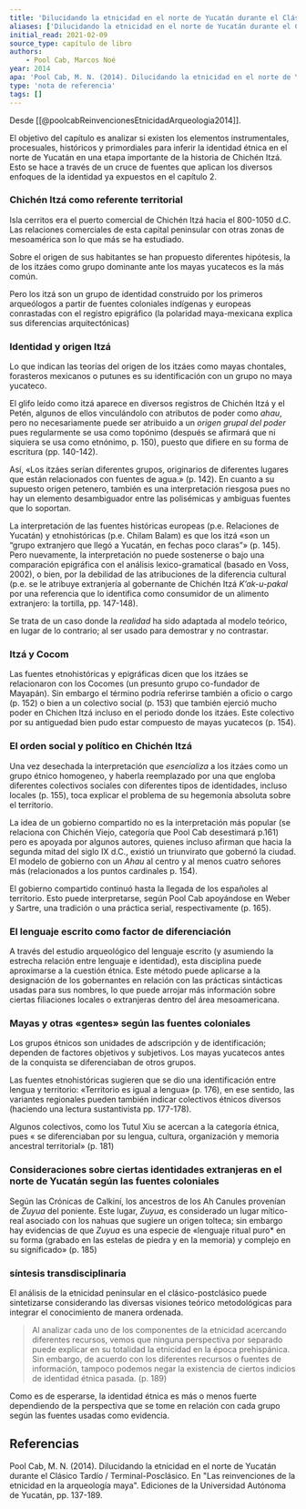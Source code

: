 ```yaml
---
title: 'Dilucidando la etnicidad en el norte de Yucatán durante el Clásico Tardío / Terminal-Posclásico'
aliases: ['Dilucidando la etnicidad en el norte de Yucatán durante el Clásico Tardío / Terminal-Posclásico', 'Pool Cab (2014, cap. 1)']
initial_read: 2021-02-09
source_type: capítulo de libro
authors: 
    - Pool Cab, Marcos Noé
year: 2014
apa: 'Pool Cab, M. N. (2014). Dilucidando la etnicidad en el norte de Yucatán durante el Clásico Tardío / Terminal-Posclásico. En "Las reinvenciones de la etnicidad en la arqueología maya". Ediciones de la Universidad Autónoma de Yucatán, pp. 137-189.'
type: 'nota de referencia'
tags: []
---
```

Desde [[@poolcabReinvencionesEtnicidadArqueologia2014]].

El objetivo del capítulo es analizar  si existen los elementos instrumentales, procesuales, históricos y primordiales para inferir la identidad étnica en el norte de Yucatán en una etapa importante de la historia de Chichén Itzá. Esto se hace a través de un cruce de fuentes que aplican los diversos enfoques de la identidad ya expuestos en el capítulo 2.

### Chichén Itzá como referente territorial

Isla cerritos era el puerto comercial de Chichén Itzá hacia el 800-1050 d.C. Las relaciones comerciales de esta capital peninsular con otras zonas de mesoamérica son lo que más se ha estudiado.

Sobre el origen de sus habitantes se han propuesto diferentes hipótesis, la de los itzáes como grupo dominante ante los mayas yucatecos es la más común.

Pero los itzá son un grupo de identidad construido por los primeros arqueólogos a partir de fuentes coloniales indígenas y europeas conrastadas con el registro epigráfico (la polaridad maya-mexicana explica sus diferencias arquitectónicas)

### Identidad y origen Itzá

Lo que indican las teorías del origen de los itzáes como mayas chontales, forasteros mexicanos o putunes es su identificación con un grupo no maya yucateco.

El glifo leído como itzá aparece en diversos registros de Chichén Itzá y el Petén, algunos de ellos vinculándolo con atributos de poder como *ahau*, pero no necesariamente puede ser atribuido a un *origen grupal del poder* pues regularmente se usa como topónimo (después se afirmará que ni siquiera se usa como etnónimo, p. 150), puesto que difiere en su forma de escritura (pp. 140-142).

Así, «Los itzáes serían diferentes grupos, originarios de diferentes lugares que están relacionados con fuentes de agua.» (p. 142). En cuanto a su supuesto origen petenero, también es una interpretación riesgosa pues no hay un elemento desambiguador entre las polisémicas y ambiguas fuentes que lo soportan.

La interpretación de las fuentes históricas europeas (p.e. Relaciones de Yucatán) y etnohistóricas (p.e. Chilam Balam) es que los itzá «son un “grupo extranjero que llegó a Yucatán, en fechas poco claras”» (p. 145). Pero nuevamente, la interpretación no puede sostenerse o bajo una comparación epigráfica con el análisis lexico-gramatical (basado en Voss, 2002), o bien, por la debilidad de las atribuciones de la diferencia cultural (p.e. se le atribuye extranjería al gobernante de Chichén Itzá *K’ak-u-pakal* por una referencia que lo identifica como consumidor de un alimento extranjero: la tortilla, pp. 147-148).

Se trata de un caso donde la *realidad* ha sido adaptada al modelo teórico, en lugar de lo contrario; al ser usado para demostrar y no contrastar.

### Itzá y Cocom

Las fuentes etnohistóricas y epigráficas dicen que los itzáes se relacionaron con los Cocomes (un presunto grupo co-fundador de Mayapán). Sin embargo el término podría referirse también a oficio o cargo (p. 152) o bien a un colectivo social (p. 153) que también ejerció mucho poder en Chichen Itzá incluso en el periodo donde los itzáes. Este colectivo por su antiguedad bien pudo estar compuesto de mayas yucatecos (p. 154).

### El orden social y político en Chichén Itzá

Una vez desechada la interpretación que *esencializa* a los itzáes como un grupo étnico homogeneo, y haberla reemplazado por una que engloba diferentes colectivos sociales con diferentes tipos de identidades, incluso locales (p. 155), toca explicar el problema de su hegemonía absoluta sobre el territorio.

La idea de un gobierno compartido no es la interpretación más popular (se relaciona con Chichén Viejo, categoría que Pool Cab desestimará p.161) pero es apoyada por algunos autores, quienes incluso afirman que hacia la segunda mitad del siglo IX d.C., existió un triunvirato que gobernó la ciudad. El modelo de gobierno con un *Ahau* al centro y al menos cuatro señores más (relacionados a los puntos cardinales p. 154).

El gobierno compartido continuó hasta la llegada de los españoles al territorio. Esto puede interpretarse, según Pool Cab apoyándose en Weber y Sartre, una tradición o una práctica serial, respectivamente (p. 165).

### El lenguaje escrito como factor de diferenciación

A través del estudio arqueológico del lenguaje escrito (y asumiendo la estrecha relación entre lenguaje e identidad), esta disciplina puede aproximarse a la cuestión étnica. Este método puede aplicarse a la designación de los gobernantes en relación con las prácticas sintácticas usadas para sus nombres, lo que puede arrojar más información sobre ciertas filiaciones locales o extranjeras dentro del área mesoamericana.

### Mayas y otras «gentes» según las fuentes coloniales

Los grupos étnicos son unidades de adscripción y de identificación; dependen de factores objetivos y subjetivos. Los mayas yucatecos antes de la conquista se diferenciaban de otros grupos.

Las fuentes etnohistóricas sugieren que se dio una identificación entre lengua y territorio: «Territorio es igual a lengua» (p. 176), en ese sentido, las variantes regionales pueden también indicar colectivos étnicos diversos (haciendo una lectura sustantivista pp. 177-178).

Algunos colectivos, como los Tutul Xiu se acercan a la categoría étnica, pues « se diferenciaban por su lengua, cultura, organización y memoria ancestral territorial» (p. 181)

### Consideraciones sobre ciertas identidades extranjeras en el norte de Yucatán según las fuentes coloniales

Según las Crónicas de Calkiní, los ancestros de los Ah Canules provenían de *Zuyua* del poniente. Este lugar, *Zuyua*, es considerado un lugar mítico-real asociado con los nahuas que sugiere un origen tolteca; sin embargo hay evidencias de que *Zuyua* es una especie de «lenguaje ritual puro* en su forma (grabado en las estelas de piedra y en la memoria) y complejo en su significado» (p. 185)

### síntesis transdisciplinaria

El análisis de la etnicidad peninsular en el clásico-postclásico puede sintetizarse considerando las diversas visiones teórico metodológicas para integrar el conocimiento de manera ordenada.

>Al analizar cada uno de los componentes de la etnicidad acercando diferentes recursos, vemos que ninguna perspectiva por separado puede explicar en su totalidad la etnicidad en la época prehispánica. Sin embargo, de acuerdo con los diferentes recursos o fuentes de información, tampoco podemos negar la existencia de ciertos indicios de identidad étnica pasada. (p. 189)

Como es de esperarse, la identidad étnica es más o menos fuerte dependiendo de la perspectiva que se tome en relación con cada grupo según las fuentes usadas como evidencia.

## Referencias

Pool Cab, M. N. (2014). Dilucidando la etnicidad en el norte de Yucatán durante el Clásico Tardío / Terminal-Posclásico. En "Las reinvenciones de la etnicidad en la arqueología maya". Ediciones de la Universidad Autónoma de Yucatán, pp. 137-189.
